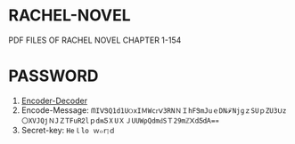 # RACHEL-NOVEL

PDF FILES OF RACHEL NOVEL CHAPTER 1-154

# PASSWORD

1. [Encoder-Decoder](http://txtn.us/secret-encoder-decoder)
2. Encode-Message: `ᗰӀⅤᏕQ1d1Ս୦xІＭWcᴦᐯ3RNＮＩhϜᏕmJuｅDNℱNjɡｚЅUｐZU3ᑌz〇XVJQϳＮJＺᎢϜuRᒿlｐdʍƼⅩUＸＪUUԜρQdmԁSＴ29mℤ᙭dƼdᎪ=꓿`
3. Secret-key: `Неｌlo ｗ๐rןｄ`
